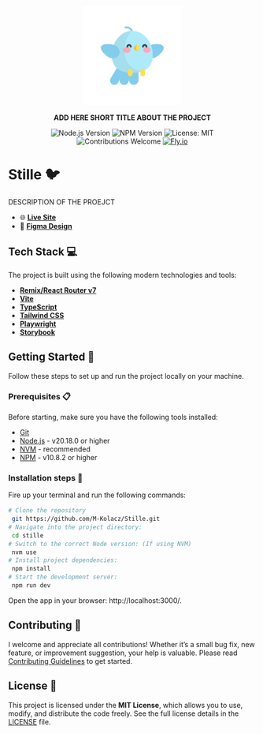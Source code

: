 <p align="center">
  <img src="./app/assets/stille.jpg" alt="Ence Pence Logo" width="200" />
</p>

<p align="center"><strong>ADD HERE SHORT TITLE ABOUT THE PROJECT</strong></p>

<p align="center">
  <img src="https://img.shields.io/badge/node-v20.18.0-brightgreen.svg?style=flat-square" alt="Node.js Version" />
  <img src="https://img.shields.io/badge/npm-v10.8.2-blue.svg?style=flat-square" alt="NPM Version" />
  <img src="https://img.shields.io/badge/License-MIT-yellow.svg?style=flat-square" alt="License: MIT" />
  <br />
 <img src="https://img.shields.io/badge/contributions-welcome-orange.svg?style=flat-square" alt="Contributions Welcome" />
 <a href="https://app.netlify.com/sites/ence-pence-nowa-huta/deploys">
    <img src="https://img.shields.io/badge/Fly.io-Running-green" alt="Fly.io">
  </a>
</p>

# Stille 🐦

DESCRIPTION OF THE PROEJCT

- 🌐 [**Live Site**](https://stille-sewh8dpp1sfhhbxelxygac-staging.fly.dev/)
- 🎨 [**Figma Design**](https://www.figma.com/design/cvFJXCo3gHwhHySu3OcEO6/Untitled?node-id=0-1&t=ehGdsTEz3caLATry-1)

## Tech Stack 💻

The project is built using the following modern technologies and tools:

- **[Remix/React Router v7](https://reactrouter.com/home)**
- **[Vite](https://vitejs.dev/)**
- **[TypeScript](https://www.typescriptlang.org/)**
- **[Tailwind CSS](https://tailwindcss.com/)**
- **[Playwright](https://playwright.dev/)**
- **[Storybook](https://storybook.js.org/)**

## Getting Started 🚀

Follow these steps to set up and run the project locally on your machine.

### Prerequisites 📋

Before starting, make sure you have the following tools installed:

- [Git](https://git-scm.com/)
- [Node.js](https://nodejs.org/en/) - v20.18.0 or higher
- [NVM](https://github.com/nvm-sh/nvm) - recommended
- [NPM](https://www.npmjs.com/) - v10.8.2 or higher

### Installation steps 🔧

Fire up your terminal and run the following commands:

```sh
# Clone the repository
 git https://github.com/M-Kolacz/Stille.git
# Navigate into the project directory:
 cd stille
# Switch to the correct Node version: (If using NVM)
 nvm use
# Install project dependencies:
 npm install
# Start the development server:
 npm run dev
```

Open the app in your browser: http://localhost:3000/.

## Contributing 🤝

I welcome and appreciate all contributions! Whether it’s a small bug fix, new feature, or improvement suggestion, your help is valuable. Please read [Contributing Guidelines](./contributing.md) to get started.

## License 📝

This project is licensed under the **MIT License**, which allows you to use, modify, and distribute the code freely. See the full license details in the [LICENSE](./LICENSE.md) file.
